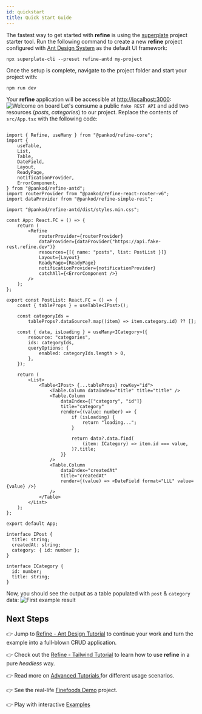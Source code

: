 ```yaml
---
id: quickstart
title: Quick Start Guide
---
```


The fastest way to get started with **refine** is using the [superplate](https://github.com/pankod/superplate) project starter tool.
Run the following command to create a new **refine** project configured with  [Ant Design System](https://ant.design/) as the default UI framework:

```
npx superplate-cli --preset refine-antd my-project
```

Once the setup is complete, navigate to the project folder and start your project with:

```
npm run dev
```

Your **refine** application will be accessible at [http://localhost:3000](http://localhost:3000):
![Welcome on board](https://github.com/pankod/refine/blob/master/documentation/static/img/welcome-on-board.png?raw=true)
Let's consume a public `fake REST API` and add two resources (*posts*, *categories*) to our project. Replace the contents of `src/App.tsx` with the following code:

```tsx title="src/App.tsx"

import { Refine, useMany } from "@pankod/refine-core";
import {
    useTable,
    List,
    Table,
    DateField,
    Layout,
    ReadyPage,
    notificationProvider,
    ErrorComponent,
} from "@pankod/refine-antd";
import routerProvider from "@pankod/refine-react-router-v6";
import dataProvider from "@pankod/refine-simple-rest";

import "@pankod/refine-antd/dist/styles.min.css";

const App: React.FC = () => {
    return (
        <Refine
            routerProvider={routerProvider}
            dataProvider={dataProvider("https://api.fake-rest.refine.dev")}
            resources={[{ name: "posts", list: PostList }]}
            Layout={Layout}
            ReadyPage={ReadyPage}
            notificationProvider={notificationProvider}
            catchAll={<ErrorComponent />}
        />
    );
};

export const PostList: React.FC = () => {
    const { tableProps } = useTable<IPost>();

    const categoryIds =
        tableProps?.dataSource?.map((item) => item.category.id) ?? [];

    const { data, isLoading } = useMany<ICategory>({
        resource: "categories",
        ids: categoryIds,
        queryOptions: {
            enabled: categoryIds.length > 0,
        },
    });

    return (
        <List>
            <Table<IPost> {...tableProps} rowKey="id">
                <Table.Column dataIndex="title" title="title" />
                <Table.Column
                    dataIndex={["category", "id"]}
                    title="category"
                    render={(value: number) => {
                        if (isLoading) {
                            return "loading...";
                        }

                        return data?.data.find(
                            (item: ICategory) => item.id === value,
                        )?.title;
                    }}
                />
                <Table.Column
                    dataIndex="createdAt"
                    title="createdAt"
                    render={(value) => <DateField format="LLL" value={value} />}
                />
            </Table>
        </List>
    );
};

export default App;

interface IPost {
  title: string;
  createdAt: string;
  category: { id: number };
}

interface ICategory {
  id: number;
  title: string;
}

```

Now, you should see the output as a table populated with `post` & `category` data:
![First example result](https://github.com/pankod/refine/blob/master/documentation/static/img/first-example-result.png?raw=true)

## Next Steps

👉 Jump to [Refine - Ant Design Tutorial](https://refine.dev/docs/ui-frameworks/antd/tutorial/) to continue your work and turn the example into a full-blown CRUD application.

👉 Check out the [Refine - Tailwind Tutorial](https://refine.dev/docs/ui-frameworks/antd/tutorial/) to learn how to use **refine** in a pure *headless* way.

👉 Read more on [Advanced Tutorials
](https://refine.dev/docs/advanced-tutorials/) for different usage scenarios.

👉 See the real-life [Finefoods Demo](https://refine.dev/demo/) project.

👉 Play with interactive [Examples](https://refine.dev/docs/examples/)

